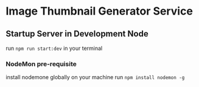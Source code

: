 # Image Thumbnail Generator Service



## Startup Server in Development Node
run `npm run start:dev` in your terminal

### NodeMon pre-requisite
install nodemone globally on your machine 
run `npm install nodemon -g`